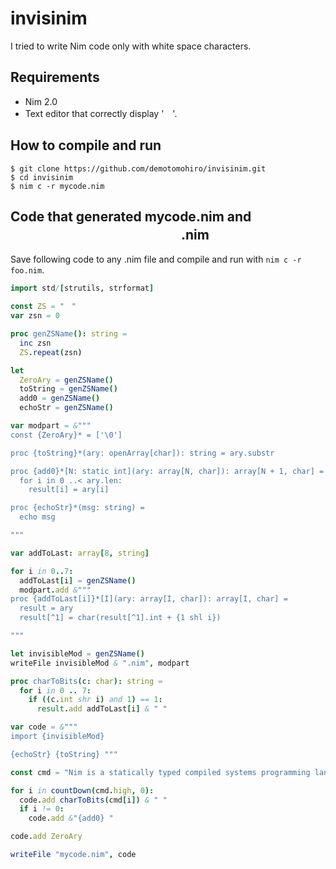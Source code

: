 # invisinim

I tried to write Nim code only with white space characters.

## Requirements

- Nim 2.0
- Text editor that correctly display '　'.

## How to compile and run

```console
$ git clone https://github.com/demotomohiro/invisinim.git
$ cd invisinim
$ nim c -r mycode.nim
```

## Code that generated mycode.nim and 　　　　　　　　　　　　　.nim

Save following code to any .nim file and compile and run with `nim c -r foo.nim`.

```nim
import std/[strutils, strformat]

const ZS = "　"
var zsn = 0

proc genZSName(): string =
  inc zsn
  ZS.repeat(zsn)

let
  ZeroAry = genZSName()
  toString = genZSName()
  add0 = genZSName()
  echoStr = genZSName()

var modpart = &"""
const {ZeroAry}* = ['\0']

proc {toString}*(ary: openArray[char]): string = ary.substr

proc {add0}*[N: static int](ary: array[N, char]): array[N + 1, char] =
  for i in 0 ..< ary.len:
    result[i] = ary[i]

proc {echoStr}*(msg: string) =
  echo msg

"""

var addToLast: array[8, string]

for i in 0..7:
  addToLast[i] = genZSName()
  modpart.add &"""
proc {addToLast[i]}*[I](ary: array[I, char]): array[I, char] =
  result = ary
  result[^1] = char(result[^1].int + {1 shl i})

"""

let invisibleMod = genZSName()
writeFile invisibleMod & ".nim", modpart

proc charToBits(c: char): string =
  for i in 0 .. 7:
    if ((c.int shr i) and 1) == 1:
      result.add addToLast[i] & " "

var code = &"""
import {invisibleMod}

{echoStr} {toString} """

const cmd = "Nim is a statically typed compiled systems programming language. It combines successful concepts from mature languages like Python, Ada and Modula. You can write invisible code."

for i in countDown(cmd.high, 0):
  code.add charToBits(cmd[i]) & " "
  if i != 0:
    code.add &"{add0} "

code.add ZeroAry

writeFile "mycode.nim", code
```
